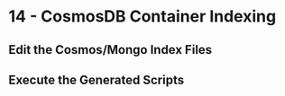 # 14 - CosmosDB Container Indexing


## Edit the Cosmos/Mongo Index Files




## Execute the Generated Scripts




